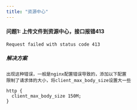 ```yaml
---
title: "资源中心"
---
```


#### 问题1: 上传文件到资源中心，接口报错413

```log
Request failed with status code 413
```

##### 解决方案

```wikitext
出现这种错误，一般是nginx配置错误导致的，添加以下配置
限制了请求体的大小，将client_max_body_size设置大一些
```

```wikitext
http {
  client_max_body_size 150M;
}
```
